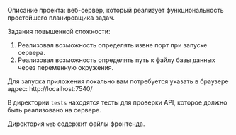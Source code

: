 Описание проекта: веб-сервер, который реализует функциональность простейшего планировщика задач.

Задания повышенной сложности:
1. Реализовал возможность определять извне порт при запуске сервера.
2. Реализовал возможность определять путь к файлу базы данных через переменную окружения.

Для запуска приложения локально вам потребуется указать в браузере адрес: http://localhost:7540/

В директории `tests` находятся тесты для проверки API, которое должно быть реализовано на сервере.


Директория `web` содержит файлы фронтенда.

